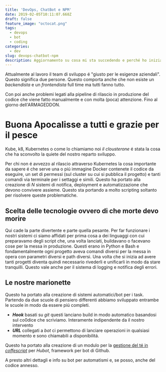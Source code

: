 ```yaml
---
title: 'DevOps, ChatBot e NPM'
date: 2019-02-05T10:11:07.668Z
draft: false
feature_image: "octocat.png"
tags:
  - devops
  - bot
  - coding
categories:
  - dev
slug: devops-chatbot-npm
description: Aggiornamento su cosa mi sta succedendo e perché ho iniziato a fare il DevOps
---
```

Attualmente al lavoro il team di sviluppo é "giusto per le esigenze aziendali". Questo significa due persone. Questo comporta anche che non esiste un _backendista_ e un _frontendista_ full time ma tutti fanno tutto.

Con poi anche problemi legati alla pipeline di rilascio in produzione del codice che viene fatto manualmente e con molta (poca) attenzione. Fino al giorno dell'ARMAGEDDON.

# Buona Apocalisse a tutti e grazie per il pesce

Kube, k8, Kubernetes o come lo chiamiamo noi _il clousterone_ é stata la cosa che ha sconvolto la quiete del nostro reparto sviluppo.

Per chi non é avvezzo al rilascio attraverso Kubernetes la cosa importante da sapere é che serve una o piú immagine Docker contenete il codice da eseguire, un set di permessi (sul cluster su cui si pubblica il progetto) e tanti comandi via terminale per i settaggi e simili.
Questo ha portato alla creazione di _N_ sistemi di notifica, deployment e automatizzazione che devono convivere assieme. Questo sta portando a molto scripting soltanto per risolvere queste problematiche.

## Scelta delle tecnologie ovvero di che morte devo morire

Qui cade la parte divertente e parte quella pesante. Per far funzionare i nostri sistemi ci siamo affidati per prima cosa a dei linguaggi con cui preparavamo degli script che, una volta lanciati, buildavano o facevano cose per la messa in produzione. Questi erano in Python e Bash e fondamentalmente ogni progetto aveva comandi diversi per la messa in opera con parametri diversi e path diversi. Una volta che si inizia ad avere tanti progetti diventa quindi necessario rivederli e unificarli in modo da stare tranquilli. Questo vale anche per il sistema di logging e notifica degli errori.

## Le nostre marionette

Questo ha portato alla creazione di sistemi automatici/bot per i task. Partendo da due scuole di pensiero differenti abbiamo sviluppato entrambe le scuole in modo da essere piú completi.

* _**Hook**_ basati su _git_ questi lanciano build in modo automatico basandosi sul co0dice che scriviamo. Interamente indipendente da il nostro intervento
* _**URL**_ collegati a _bot_ ci permettono di lanciare operazioni in qualsiasi momento e sono chiamabili a disponibilitá.

Questo ha portato alla creazione di un modulo per la [gestione del té in _coffescript_](https://www.npmjs.com/package/hubot-tea-timer) per _Hubot_, framework per bot di Github.

A presto altri dettagli e info su bot per automatismi e, se posso, anche del codice annesso.
